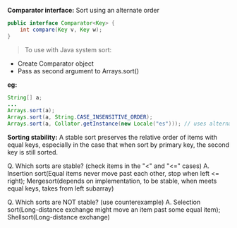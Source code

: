 **Comparator interface:** Sort using an alternate order


```java
public interface Comparator<Key> {
	int compare(Key v, Key w);
}
```

> To use with Java system sort:
* Create Comparator object
* Pass as second argument to Arrays.sort()

**eg:** 
```java
String[] a;
...
Arrays.sort(a);
Arrays.sort(a, String.CASE_INSENSITIVE_ORDER);
Arrays.sort(a, Collator.getInstance(new Locale("es"))); // uses alternate order defined by Comparator<String> object
```

**Sorting stability:** A stable sort preserves the relative order of items with equal keys, especially in the case that when sort by primary key, the second key is still sorted.

Q. Which sorts are stable? (check items in the "<" and "<=" cases)
A. Insertion sort(Equal items never move past each other, stop when left <= right); Mergesort(depends on implementation, to be stable, when meets equal keys, takes from left subarray)

Q. Which sorts are NOT stable? (use counterexample)
A. Selection sort(Long-distance exchange might move an item past some equal item); Shellsort(Long-distance exchange)
